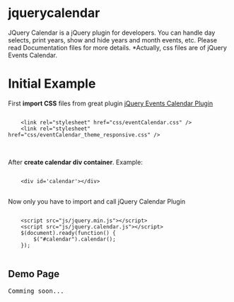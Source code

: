 jquerycalendar
==============

JQuery Calendar is a jQuery plugin for developers. You can handle day selects, print years, show and hide years and month events, etc. Please read Documentation files for more details. *Actually, css files are of jQuery Events Calendar.

Initial Example
==============

First <strong>import CSS</strong> files from great plugin <a href='http://www.vissit.com/jquery-event-calendar-plugin-english-version'>jQuery Events Calendar Plugin</a>   
<pre>
<code>
    &lt;link rel="stylesheet" href="css/eventCalendar.css" /&gt;
    &lt;link rel="stylesheet" href="css/eventCalendar_theme_responsive.css" /&gt;
</code>
 </pre>
        
After <strong>create calendar div container</strong>. Example:
<pre>
<code>
    &lt;div id='calendar'&gt;&lt;/div&gt;
</code>
</pre>
Now only you have to import and call jQuery Calendar Plugin
<pre>
<code>
    &lt;script src="js/jquery.min.js"&gt;&lt;/script&gt;
    &lt;script src="js/jquery.calendar.js"&gt;&lt;/script&gt;
    $(document).ready(function() {
        $("#calendar").calendar();
    });
</code>
</pre>

<h2>Demo Page</h2>
<pre>
Comming soon...
</pre>
<footer>

</footer>
